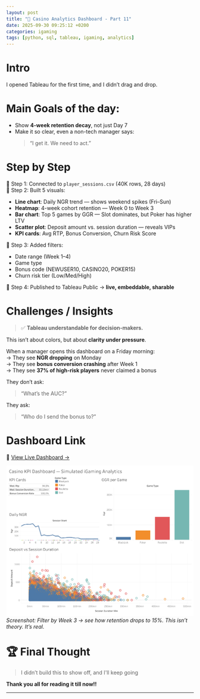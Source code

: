 ```yaml
---
layout: post
title: "🎲 Casino Analytics Dashboard - Part 11"
date: 2025-09-30 09:25:12 +0200
categories: igaming
tags: [python, sql, tableau, igaming, analytics]
---
```


# Intro

I opened Tableau for the first time, and I didn’t drag and drop.


# Main Goals of the day:

- Show **4-week retention decay**, not just Day 7  
- Make it so clear, even a non-tech manager says:  
  > “I get it. We need to act.”

# Step by Step

📍 Step 1: Connected to `player_sessions.csv` (40K rows, 28 days)  
📍 Step 2: Built 5 visuals:  
  - **Line chart**: Daily NGR trend — shows weekend spikes (Fri–Sun)  
  - **Heatmap**: 4-week cohort retention — Week 0 to Week 3  
  - **Bar chart**: Top 5 games by GGR — Slot dominates, but Poker has higher LTV  
  - **Scatter plot**: Deposit amount vs. session duration — reveals VIPs  
  - **KPI cards**: Avg RTP, Bonus Conversion, Churn Risk Score  

📍 Step 3: Added filters:  
  - Date range (Week 1–4)  
  - Game type  
  - Bonus code (NEWUSER10, CASINO20, POKER15)  
  - Churn risk tier (Low/Med/High)  

📍 Step 4: Published to Tableau Public → **live, embeddable, sharable**

# Challenges / Insights
  
> ✅ **Tableau understandable for decision-makers.**

This isn’t about colors, but about **clarity under pressure**.

When a manager opens this dashboard on a Friday morning:  
→ They see **NGR dropping** on Monday  
→ They see **bonus conversion crashing** after Week 1  
→ They see **37% of high-risk players** never claimed a bonus  

They don’t ask:  
> “What’s the AUC?”  

They ask:  
> “Who do I send the bonus to?”

# Dashboard Link  
🔗 [View Live Dashboard →](https://public.tableau.com/views/CasinoKPIDashboard/CasinoKPIDashboardSimulatediGamingAnalytics?:language=it-IT&:sid=&:redirect=auth&showOnboarding=true&:display_count=n&:origin=viz_share_link)

![Tableau Preview](https://github.com/DLPietro/igaming-analytics-case-study/blob/main/dashboard/casino_dashboard_screenshot.png)  
*Screenshot: Filter by Week 3 → see how retention drops to 15%. This isn’t theory. It’s real.*

# 🏆 Final Thought

> I didn’t build this to show off, and I'll keep going  

**Thank you all for reading it till now!!**

---
